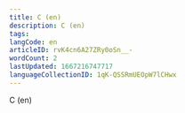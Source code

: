 ```yaml
---
title: C (en)
description: C (en)
tags: 
langCode: en
articleID: rvK4cn6A27ZRy0oSn__-
wordCount: 2
lastUpdated: 1667216747717
languageCollectionID: 1qK-QSSRmUEOpW7lCHwx
---
```


C (en)
